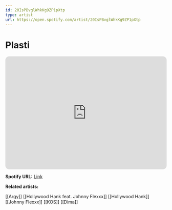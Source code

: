 ```yaml
---
id: 20IsPBvglWhkKg9ZP1pXtp
type: artist
url: https://open.spotify.com/artist/20IsPBvglWhkKg9ZP1pXtp
---
```

# Plasti

<iframe style="border-radius:12px" src="https://open.spotify.com/embed/artist/20IsPBvglWhkKg9ZP1pXtp" width="100%" height="352" frameBorder="0" allowfullscreen="" allow="autoplay; clipboard-write; encrypted-media; fullscreen; picture-in-picture" loading="lazy"></iframe>

**Spotify URL:** [Link](https://open.spotify.com/artist/20IsPBvglWhkKg9ZP1pXtp)

**Related artists:**

[[Argy]]
[[Hollywood Hank feat. Johnny Flexxx]]
[[Hollywood Hank]]
[[Johnny Flexxx]]
[[KOS]]
[[Dima]]
